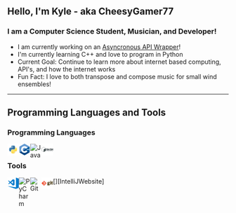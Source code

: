 ## Hello, I'm Kyle - aka CheesyGamer77

### I am a Computer Science Student, Musician, and Developer!
- I am currently working on an [Asyncronous API Wrapper][MojangPyRepo]!
- I'm currently learning C++ and love to program in Python
- Current Goal: Continue to learn more about internet based computing, API's, and how the internet works
- Fun Fact: I love to both transpose and compose music for small wind ensembles!

---

## Programming Languages and Tools

### Programming Languages
[<img align="left" alt="Python" width="26px" src="https://raw.githubusercontent.com/github/explore/80688e429a7d4ef2fca1e82350fe8e3517d3494d/topics/python/python.png" />][PythonWebsite]
[<img align="left" alt="C++" width="26px" src="https://raw.githubusercontent.com/github/explore/80688e429a7d4ef2fca1e82350fe8e3517d3494d/topics/cpp/cpp.png" />][C++Website]
[<img align="left" alt="Java" width="26px" src="https://github.com/abranhe/programming-languages-logos/blob/master/src/java/java.png" />][JavaWebsite]
[<img align="left" alt="C++" width="26px" src="https://raw.githubusercontent.com/github/explore/80688e429a7d4ef2fca1e82350fe8e3517d3494d/topics/bash/bash.png" />][BashWebsite]


<br />

### Tools
[<img align="left" alt="Visual Studio Code" width="26px" src="https://raw.githubusercontent.com/github/explore/80688e429a7d4ef2fca1e82350fe8e3517d3494d/topics/visual-studio-code/visual-studio-code.png" />][VSCodeWebsite]
[<img align="left" alt="PyCharm" width="26px" src="https://img.icons8.com/color/72/pycharm.png" />][PyCharmWebsite]
[<img align="left" alt="Git" width="26px" src="https://img.icons8.com/color/2x/intellij-idea.png" />][IntelliJWebsite]
[<img align="left" alt="Git" width="26px" src="https://raw.githubusercontent.com/github/explore/80688e429a7d4ef2fca1e82350fe8e3517d3494d/topics/git/git.png" />][GitWebsite]

<br />
<br />

[MojangPyRepo]: https://github.com/CheesyGamer77/MojangPY
[PythonWebsite]: https://www.python.org/
[VSCodeWebsite]: https://code.visualstudio.com/
[C++Website]: https://www.cplusplus.com/
[JavaWebsite]: https://www.java.com/en/
[PyCharmWebsite]: https://www.jetbrains.com/pycharm/
[GitWebsite]: https://git-scm.com/
[IntelliJWebside]: https://www.jetbrains.com/idea/
[BashWebsite]: https://www.gnu.org/software/bash/